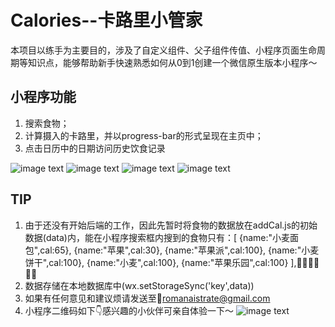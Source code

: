 # Calories--卡路里小管家

本项目以练手为主要目的，涉及了自定义组件、父子组件传值、小程序页面生命周期等知识点，能够帮助新手快速熟悉如何从0到1创建一个微信原生版本小程序～

## 小程序功能

1. 搜索食物；
2. 计算摄入的卡路里，并以progress-bar的形式呈现在主页中；
3. 点击日历中的日期访问历史饮食记录

![image text](https://github.com/Aokaihua/Calories/blob/master/demo/1.PNG)
![image text](https://github.com/Aokaihua/Calories/blob/master/demo/2.PNG)
![image text](https://github.com/Aokaihua/Calories/blob/master/demo/3.PNG)
![image text](https://github.com/Aokaihua/Calories/blob/master/demo/4.PNG)

## TIP


1. 由于还没有开始后端的工作，因此先暂时将食物的数据放在addCal.js的初始数据(data)内，能在小程序搜索框内搜到的食物只有：[
      {name:"小麦面包",cal:65},
      {name:"苹果",cal:30},
      {name:"苹果派",cal:100},
      {name:"小麦饼干",cal:100},
      {name:"小麦",cal:100},
      {name:"苹果乐园",cal:100}
    ],🤦‍♀️🤦‍♀️🤦‍♀️
2. 数据存储在本地数据库中(wx.setStorageSync('key',data))
3. 如果有任何意见和建议烦请发送至📮romanaistrate@gmail.com 
4. 小程序二维码如下👇感兴趣的小伙伴可亲自体验一下～
![image text](https://github.com/Aokaihua/Calories/blob/master/demo/QR_code.png)
